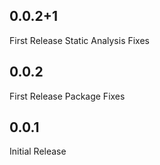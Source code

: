 ## 0.0.2+1

First Release Static Analysis Fixes

## 0.0.2

First Release Package Fixes


## 0.0.1

Initial Release
